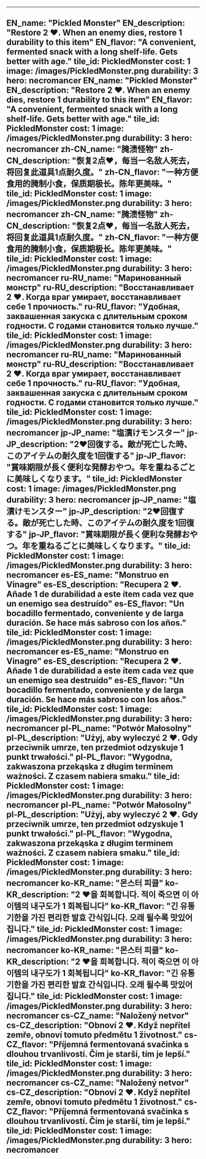 ---

EN_name: "Pickled Monster"
EN_description: "Restore 2 ❤️. When an enemy dies, restore 1 durability to this item"
EN_flavor: "A convenient, fermented snack with a long shelf-life. Gets better with age."
tile_id: PickledMonster
cost: 1
image: /images/PickledMonster.png
durability: 3
hero: necromancer
EN_name: "Pickled Monster"
EN_description: "Restore 2 ❤️. When an enemy dies, restore 1 durability to this item"
EN_flavor: "A convenient, fermented snack with a long shelf-life. Gets better with age."
tile_id: PickledMonster
cost: 1
image: /images/PickledMonster.png
durability: 3
hero: necromancer
zh-CN_name: "腌渍怪物"
zh-CN_description: "恢复2点❤️，每当一名敌人死去，将回复此道具1点耐久度。"
zh-CN_flavor: "一种方便食用的腌制小食，保质期极长。陈年更美味。"
tile_id: PickledMonster
cost: 1
image: /images/PickledMonster.png
durability: 3
hero: necromancer
zh-CN_name: "腌渍怪物"
zh-CN_description: "恢复2点❤️，每当一名敌人死去，将回复此道具1点耐久度。"
zh-CN_flavor: "一种方便食用的腌制小食，保质期极长。陈年更美味。"
tile_id: PickledMonster
cost: 1
image: /images/PickledMonster.png
durability: 3
hero: necromancer
ru-RU_name: "Маринованный монстр"
ru-RU_description: "Восстанавливает 2 ❤️. Когда враг умирает, восстанавливает себе 1 прочность."
ru-RU_flavor: "Удобная, заквашенная закуска с длительным сроком годности. С годами становится только лучше."
tile_id: PickledMonster
cost: 1
image: /images/PickledMonster.png
durability: 3
hero: necromancer
ru-RU_name: "Маринованный монстр"
ru-RU_description: "Восстанавливает 2 ❤️. Когда враг умирает, восстанавливает себе 1 прочность."
ru-RU_flavor: "Удобная, заквашенная закуска с длительным сроком годности. С годами становится только лучше."
tile_id: PickledMonster
cost: 1
image: /images/PickledMonster.png
durability: 3
hero: necromancer
jp-JP_name: "塩漬けモンスター"
jp-JP_description: "2❤️回復する。敵が死亡した時、このアイテムの耐久度を1回復する"
jp-JP_flavor: "賞味期限が長く便利な発酵おやつ。年を重ねるごとに美味しくなります。"
tile_id: PickledMonster
cost: 1
image: /images/PickledMonster.png
durability: 3
hero: necromancer
jp-JP_name: "塩漬けモンスター"
jp-JP_description: "2❤️回復する。敵が死亡した時、このアイテムの耐久度を1回復する"
jp-JP_flavor: "賞味期限が長く便利な発酵おやつ。年を重ねるごとに美味しくなります。"
tile_id: PickledMonster
cost: 1
image: /images/PickledMonster.png
durability: 3
hero: necromancer
es-ES_name: "Monstruo en Vinagre"
es-ES_description: "Recupera 2 ❤️. Añade 1 de durabilidad a este ítem cada vez que un enemigo sea destruído"
es-ES_flavor: "Un bocadillo fermentado, conveniente y de larga duración. Se hace más sabroso con los años."
tile_id: PickledMonster
cost: 1
image: /images/PickledMonster.png
durability: 3
hero: necromancer
es-ES_name: "Monstruo en Vinagre"
es-ES_description: "Recupera 2 ❤️. Añade 1 de durabilidad a este ítem cada vez que un enemigo sea destruído"
es-ES_flavor: "Un bocadillo fermentado, conveniente y de larga duración. Se hace más sabroso con los años."
tile_id: PickledMonster
cost: 1
image: /images/PickledMonster.png
durability: 3
hero: necromancer
pl-PL_name: "Potwór Małosolny"
pl-PL_description: "Użyj, aby wyleczyć 2 ❤️. Gdy przeciwnik umrze, 
ten przedmiot odzyskuje 1 punkt trwałości."
pl-PL_flavor: "Wygodna, zakwaszona przekąska z długim terminem ważności. Z czasem nabiera smaku."
tile_id: PickledMonster
cost: 1
image: /images/PickledMonster.png
durability: 3
hero: necromancer
pl-PL_name: "Potwór Małosolny"
pl-PL_description: "Użyj, aby wyleczyć 2 ❤️. Gdy przeciwnik umrze, 
ten przedmiot odzyskuje 1 punkt trwałości."
pl-PL_flavor: "Wygodna, zakwaszona przekąska z długim terminem ważności. Z czasem nabiera smaku."
tile_id: PickledMonster
cost: 1
image: /images/PickledMonster.png
durability: 3
hero: necromancer
ko-KR_name: "몬스터 피클"
ko-KR_description: "2 ❤️을 회복합니다. 적이 죽으면 이 아이템의 내구도가 1 회복됩니다"
ko-KR_flavor: "긴 유통 기한을 가진 편리한 발효 간식입니다. 오래 될수록 맛있어집니다."
tile_id: PickledMonster
cost: 1
image: /images/PickledMonster.png
durability: 3
hero: necromancer
ko-KR_name: "몬스터 피클"
ko-KR_description: "2 ❤️을 회복합니다. 적이 죽으면 이 아이템의 내구도가 1 회복됩니다"
ko-KR_flavor: "긴 유통 기한을 가진 편리한 발효 간식입니다. 오래 될수록 맛있어집니다."
tile_id: PickledMonster
cost: 1
image: /images/PickledMonster.png
durability: 3
hero: necromancer
cs-CZ_name: "Naložený netvor"
cs-CZ_description: "Obnoví 2 ❤️. Když nepřítel zemře, obnoví tomuto předmětu 1 životnost."
cs-CZ_flavor: "Příjemná fermentovaná svačinka s dlouhou trvanlivostí. Čím je starší, tím je lepší."
tile_id: PickledMonster
cost: 1
image: /images/PickledMonster.png
durability: 3
hero: necromancer
cs-CZ_name: "Naložený netvor"
cs-CZ_description: "Obnoví 2 ❤️. Když nepřítel zemře, obnoví tomuto předmětu 1 životnost."
cs-CZ_flavor: "Příjemná fermentovaná svačinka s dlouhou trvanlivostí. Čím je starší, tím je lepší."
tile_id: PickledMonster
cost: 1
image: /images/PickledMonster.png
durability: 3
hero: necromancer
---